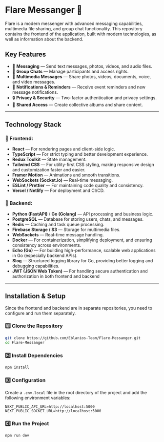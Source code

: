 # Flare Messanger 🔸

Flare is a modern messenger with advanced messaging capabilities, multimedia file sharing, and group chat functionality. This repository contains the frontend of the application, built with modern technologies, as well as information about the backend.

## Key Features

- 📩 **Messaging** — Send text messages, photos, videos, and audio files.
- 👥 **Group Chats** — Manage participants and access rights.
- 🎥 **Multimedia Messages** — Share photos, videos, documents, voice, and video messages.
- 🔔 **Notifications & Reminders** — Receive event reminders and new message notifications.
- 🔒 **Privacy & Security** — Two-factor authentication and privacy settings.
- 📂 **Shared Access** — Create collective albums and share content.

---

## Technology Stack

### 🔹 Frontend:

- **React** — For rendering pages and client-side logic.
- **TypeScript** — For strict typing and better development experience.
- **Redux Toolkit** — State management.
- **Tailwind CSS** — For utility-first CSS styling, making responsive design and customization faster and easier.
- **Framer Motion** — Animations and smooth transitions.
- **WebSockets (Socket.io)** — Real-time messaging.
- **ESLint / Prettier** — For maintaining code quality and consistency.
- **Vercel / Netlify** — For deployment and CI/CD.

### 🔹 Backend:

- **Python (FastAPI)** / **Go (Golang)** — API processing and business logic.
- **PostgreSQL** — Database for storing users, chats, and messages.
- **Redis** — Caching and task queue processing.
- **Firebase Storage / S3** — Storage for multimedia files.
- **WebSockets** — Real-time message handling.
- **Docker** — For containerization, simplifying deployment, and ensuring consistency across environments.
- **Echo (Go)** — For building high-performance, scalable web applications in Go (especially backend APIs).
- **Slog** — Structured logging library for Go, providing better logging and debugging capabilities.
- **JWT (JSON Web Token)** — For handling secure authentication and authorization in both frontend and backend

---

## Installation & Setup

Since the frontend and backend are in separate repositories, you need to configure and run them separately.

### 1️⃣ Clone the Repository

```bash
git clone https://github.com/Eblanios-Team/Flare-Messanger.git
cd Flare-Messanger
```

### 2️⃣ Install Dependencies

```bash
npm install
```

### 3️⃣ Configuration

Create a `.env.local` file in the root directory of the project and add the following environment variables:

```env
NEXT_PUBLIC_API_URL=http://localhost:5000
NEXT_PUBLIC_SOCKET_URL=http://localhost:5000
```

### 4️⃣ Run the Project

```bash
npm run dev
```
